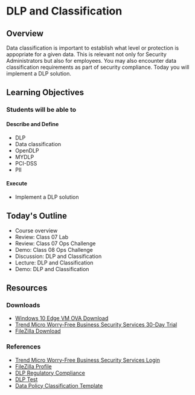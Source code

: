 # DLP and Classification

## Overview

Data classification is important to establish what level or protection is appopriate for a given data. This is relevant not only for Security Administrators but also for employees. You may also encounter data classification requirements as part of security compliance. Today you will implement a DLP solution.

## Learning Objectives

### Students will be able to

#### Describe and Define

- DLP
- Data classification
- OpenDLP
- MYDLP
- PCI-DSS
- PII

#### Execute

- Implement a DLP solution

## Today's Outline

- Course overview
- Review: Class 07 Lab
- Review: Class 07 Ops Challenge
- Demo: Class 08 Ops Challenge
- Discussion: DLP and Classification
- Lecture: DLP and Classification
- Demo: DLP and Classification

## Resources

### Downloads

- [Windows 10 Edge VM OVA Download](https://developer.microsoft.com/en-us/microsoft-edge/tools/vms/)
- [Trend Micro Worry-Free Business Security Services 30-Day Trial](https://www.trendmicro.com/product_trials/service/index/us/136)
- [FileZilla Download](https://filezilla-project.org/download.php?type=client)

### References

- [Trend Micro Worry-Free Business Security Services Login](https://wfbs-svc-nabu.trendmicro.com/wfbs-svc/portal/en/view/index#/dashboard)
- [FileZilla Profile](https://dlptest.com/DLP_Test_FTP_FileZilla.xml)
- [DLP Regulatory Compliance](https://www.cloudcodes.com/blog/dlp-regulatory-compliance.html)
- [DLP Test](https://dlptest.com/)
- [Data Policy Classification Template](https://www.netwrix.com/data_classification_policy_template.html)


